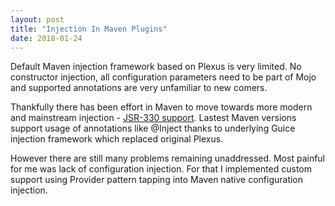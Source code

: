 ```yaml
---
layout: post
title: "Injection In Maven Plugins"
date: 2018-01-24
---
```


Default Maven injection framework based on Plexus is very limited. No constructor injection, all configuration parameters need to be part of Mojo and supported annotations are very unfamiliar to new comers.

Thankfully there has been effort in Maven to move towards more modern and mainstream injection - [JSR-330 support](https://maven.apache.org/maven-jsr330.html). Lastest Maven versions support usage of annotations like @Inject thanks to underlying Guice injection framework which replaced original Plexus.

However there are still many problems remaining unaddressed. Most painful for me was lack of configuration injection. For that I implemented custom support using Provider pattern tapping into Maven native configuration injection.

